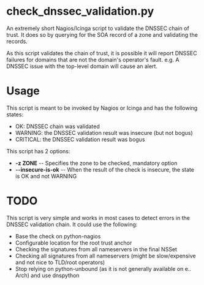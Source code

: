# check_dnssec_validation.py
An extremely short Nagios/Icinga script to validate the DNSSEC chain of trust.
It does so by querying for the SOA record of a zone and validating the records.

As this script validates the chain of trust, it is possible it will report DNSSEC failures for domains that are not the domain's operator's fault.
e.g. A DNSSEC issue with the top-level domain will cause an alert.

# Usage
This script is meant to be invoked by Nagios or Icinga and has the following states:

 * OK: DNSSEC chain was validated
 * WARNING: the DNSSEC validation result was insecure (but not bogus)
 * CRITICAL: the DNSSEC validation result was bogus

This script has 2 options:

 - **-z ZONE** -- Specifies the zone to be checked, mandatory option
 - **--insecure-is-ok** -- When the result of the check is insecure, the state is OK and not WARNING

# TODO
This script is very simple and works in most cases to detect errors in the DNSSEC validation chain.
It could use the following:

 - Base the check on python-nagios
 - Configurable location for the root trust anchor
 - Checking the signatures from all nameservers in the final NSSet
 - Checking all signatures from all nameservers (might be slow/expensive and not nice to TLD/root operators)
 - Stop relying on python-unbound (as it is not generally available on e.. Arch) and use dnspython
